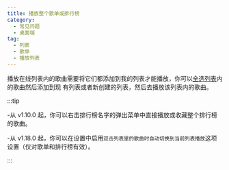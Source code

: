 ```yaml
---
title: 播放整个歌单或排行榜
category:
  - 常见问题
  - 桌面端
tag:
  - 列表
  - 歌单
  - 播放列表
---
```


播放在线列表内的歌曲需要将它们都添加到我的列表才能播放，你可以[全选列表](./list-multiple-selection)内的歌曲然后添加到现
有列表或者新创建的列表，然后去播放该列表内的歌曲。

:::tip

-从 v1.10.0 起，你可以右击排行榜名字的弹出菜单中直接播放或收藏整个排行榜的歌曲。

-从 v1.18.0 起，你可以在设置中启用`双击列表里的歌曲时自动切换到当前列表播放`这项设置（仅对歌单和排行榜有效）。

:::
